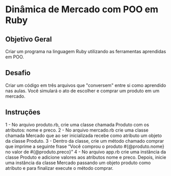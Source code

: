 # Dinâmica de Mercado com POO em Ruby

## Objetivo Geral

Criar um programa na linguagem Ruby utilizando as ferramentas aprendidas em POO.

## Desafio

Criar um código em três arquivos que "conversem" entre si como aprendido nas aulas. Você simulará o ato de escolher e comprar um produto em um mercado.

## Instruções
1 - No arquivo produto.rb, crie uma classe chamada Produto com os atributos: nome e preco. 
2 - No arquivo mercado.rb crie uma classe chamada Mercado que ao ser inicializada recebe como atributo um objeto da classe Produto. 
3 - Dentro da classe, crie um método chamado comprar que imprime a seguinte frase “Você comprou o produto #{@produto.nome} no valor de #{@produto.preco}” 
4 - No arquivo app.rb crie uma instância da classe Produto e adicione valores aos atributos nome e preco. Depois, inicie uma instância da classe Mercado passando um objeto produto como atributo e para finalizar execute o método comprar.